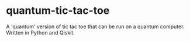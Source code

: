 # quantum-tic-tac-toe
A 'quantum' version of tic tac toe that can be run on a quantum computer. Written in Python and Qiskit.
